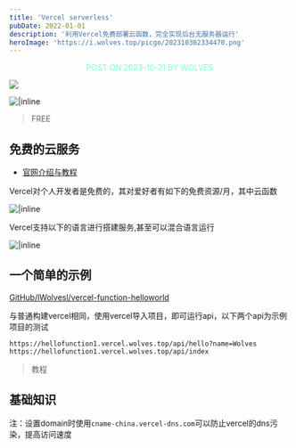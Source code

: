 ```yaml
---
title: 'Vercel serverless'
pubDate: 2022-01-01
description: '利用Vercel免费部署云函数，完全实现后台无服务器运行'
heroImage: 'https://i.wolves.top/picgo/202310302334470.png'
---
```

<p style="color: aquamarine;text-align: center">POST ON 2023-10-21 BY WOLVES</p>

![](https://i.wolves.top/picgo/202310302317746.png)

![|inline](https://i.wolves.top/picgo/202310302332638.png)

> FREE

## 免费的云服务

- [官网介绍与教程](https://vercel.com/docs/functions/serverless-functions)

Vercel对个人开发者是免费的，其对爱好者有如下的免费资源/月，其中云函数

![|inline](https://i.wolves.top/picgo/202310302215122.png)

Vercel支持以下的语言进行搭建服务,甚至可以混合语言运行

![|inline](https://i.wolves.top/picgo/202310302324527.png)

## 一个简单的示例

[GitHub/lWolvesl/vercel-function-helloworld](https://github.com/lWolvesl/vercel-function-helloworld.git)

与普通构建vercel相同，使用vercel导入项目，即可运行api，以下两个api为示例项目的测试
```
https://hellofunction1.vercel.wolves.top/api/hello?name=Wolves
https://hellofunction1.vercel.wolves.top/api/index
```


> 教程

## 基础知识
注：设置domain时使用`cname-china.vercel-dns.com`可以防止vercel的dns污染，提高访问速度

